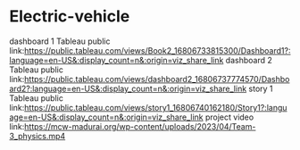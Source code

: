 # Electric-vehicle


dashboard 1 Tableau public link:https://public.tableau.com/views/Book2_16806733815300/Dashboard1?:language=en-US&:display_count=n&:origin=viz_share_link
dashboard 2 Tableau public link:https://public.tableau.com/views/dashboard2_16806737774570/Dashboard2?:language=en-US&:display_count=n&:origin=viz_share_link
story 1 Tableau public link:https://public.tableau.com/views/story1_16806740162180/Story1?:language=en-US&:display_count=n&:origin=viz_share_link
project video link:https://mcw-madurai.org/wp-content/uploads/2023/04/Team-3_physics.mp4

